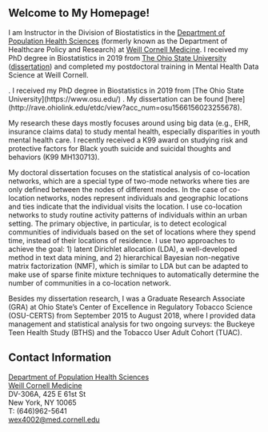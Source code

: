 ## Welcome to My Homepage!

I am Instructor in the Division of Biostatistics in the [Department of Population Health Sciences](https://phs.weill.cornell.edu/) (formerly known as the Department of Healthcare Policy and Research) at [Weill Cornell Medicine](https://weill.cornell.edu/). I received my PhD degree in Biostatistics in 2019 from [The Ohio State University](https://www.osu.edu/) ([dissertation](http://rave.ohiolink.edu/etdc/view?acc_num=osu1566156023255678)) and completed my postdoctoral training in Mental Health Data Science at Weill Cornell.

<!-- under the joint supervision of [Samprit Banerjee](http://vivo.med.cornell.edu/display/cwid-sab2028) and [Jyotishman Pathak](http://vivo.med.cornell.edu/display/cwid-jyp2001)-->. I received my PhD degree in Biostatistics in 2019 from [The Ohio State University](https://www.osu.edu/) <!-- under the supervision of [Catherine (Kate) Calder](https://cacalder.com/)-->. My dissertation can be found [here](http://rave.ohiolink.edu/etdc/view?acc_num=osu1566156023255678).

My research these days mostly focuses around using big data (e.g., EHR, insurance claims data) to study mental health, especially disparities in youth mental health care. I recently received a K99 award on studying risk and protective factors for Black youth suicide and suicidal thoughts and behaviors (K99 MH130713). 

<!-- At Weill Cornell, I am using insurance claims data to study the healthcare utilization patterns among patients with mental health diagnosis. In addition, I am developing new positive-unlabeled (PU) learning method to improve the accuracy of mental health diagnosis in clinical settings.

At Weill Cornell, I am using insurance claims data to study the healthcare utilization patterns among patients with mental health disorders. In addition, I am using Bayesian latent variable modeling technique to uncover patients' true mental health status as well as social constraints that contribute to the under-diagnosis of major depressive disorders (MDDs) using electronic health records (EHR) data. -->

My doctoral dissertation focuses on the statistical analysis of co-location networks, which are a special type of two-mode networks where ties are only defined between the nodes of different modes. In the case of co-location networks, nodes represent individuals and geographic locations and ties indicate that the individual visits the location. I use co-location networks to study routine activity patterns of individuals within an urban setting. The primary objective, in particular, is to detect ecological communities of individuals based on the set of locations where they spend time, instead of their locations of residence. I use two approaches to achieve the goal: 1) latent Dirichlet allocation (LDA), a well-developed method in text data mining, and 2) hierarchical Bayesian non-negative matrix factorization (NMF), which is similar to LDA but can be adapted to make use of sparse finite mixture techniques to automatically determine the number of communities in a co-location network. 

Besides my dissertation research, I was a Graduate Research Associate (GRA) at Ohio State’s Center of Excellence in Regulatory Tobacco Science (OSU-CERTS) from September 2015 to August 2018, where I provided data management and statistical analysis for two ongoing surveys: the Buckeye Teen Health Study (BTHS) and the Tobacco User Adult Cohort (TUAC).

[comment]: # (### Jekyll Themes)

## Contact Information

[Department of Population Health Sciences](https://phs.weill.cornell.edu/)<br>
[Weill Cornell Medicine](https://weill.cornell.edu/)<br>
DV-306A, 425 E 61st St<br>
New York, NY 10065<br>
T: (646)962-5641<br>
[wex4002@med.cornell.edu](mailto:wex4002@med.cornell.edu)
